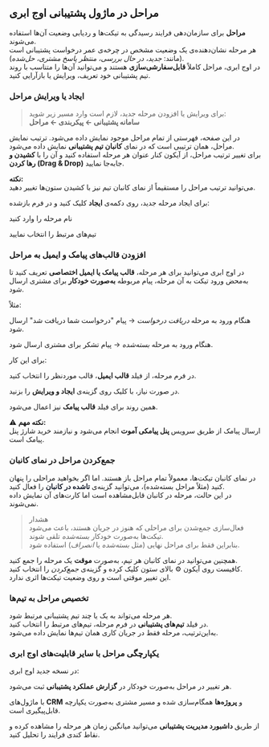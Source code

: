 <h2>مراحل در ماژول پشتیبانی اوج ابری</h2><p><strong>مراحل</strong> برای سازمان‌دهی فرایند رسیدگی به تیکت‌ها و ردیابی وضعیت آن‌ها استفاده می‌شوند.<br>هر مرحله نشان‌دهنده‌ی یک وضعیت مشخص در چرخه‌ی عمر درخواست پشتیبانی است (مانند: <i>جدید، در حال بررسی، منتظر پاسخ مشتری، حل‌شده</i>).<br>در اوج ابری، مراحل کاملاً <strong>قابل‌سفارشی‌سازی</strong> هستند و می‌توانید آن‌ها را متناسب با روند تیم پشتیبانی خود تعریف، ویرایش یا بازآرایی کنید.</p><h3>ایجاد یا ویرایش مراحل</h3><blockquote><p>برای ویرایش یا افزودن مرحله جدید، لازم است وارد مسیر زیر شوید:<br><strong>سامانه پشتیبانی ← پیکربندی ← مراحل</strong></p></blockquote><p>در این صفحه، فهرستی از تمام مراحل موجود نمایش داده می‌شود. ترتیب نمایش مراحل، همان ترتیبی است که در نمای <strong>کانبان تیم پشتیبانی</strong> نمایش داده می‌شود.<br>برای تغییر ترتیب مراحل، از آیکون کنار عنوان هر مرحله استفاده کنید و آن را با <strong>کشیدن و رها کردن (Drag &amp; Drop)</strong> جابه‌جا نمایید.</p><p><strong>نکته:</strong><br>می‌توانید ترتیب مراحل را مستقیماً از نمای کانبان تیم نیز با کشیدن ستون‌ها تغییر دهید.</p><p>برای ایجاد مرحله جدید، روی دکمه‌ی <strong>ایجاد</strong> کلیک کنید و در فرم بازشده:</p><p>نام مرحله را وارد کنید</p><p>تیم‌های مرتبط را انتخاب نمایید</p><h3>افزودن قالب‌های پیامک و ایمیل به مراحل</h3><p>در اوج ابری می‌توانید برای هر مرحله، <strong>قالب پیامک یا ایمیل اختصاصی</strong> تعریف کنید تا به‌محض ورود تیکت به آن مرحله، پیام مربوطه <strong>به‌صورت خودکار</strong> برای مشتری ارسال شود.</p><p>مثلاً:</p><p>هنگام ورود به مرحله <i>دریافت درخواست</i> → پیام "درخواست شما دریافت شد" ارسال شود.</p><p>هنگام ورود به مرحله <i>بسته‌شده</i> → پیام تشکر برای مشتری ارسال شود.</p><p>برای این کار:</p><p>در فرم مرحله، از فیلد <strong>قالب ایمیل</strong>، قالب موردنظر را انتخاب کنید.</p><p>در صورت نیاز، با کلیک روی گزینه‌ی <strong>ایجاد و ویرایش</strong> را بزنید.</p><p>همین روند برای فیلد <strong>قالب پیامک</strong> نیز اعمال می‌شود.</p><p>⚠ <strong>نکته مهم:</strong><br>ارسال پیامک از طریق سرویس<strong> پنل پیامکی آموت</strong> انجام می‌شود و نیازمند خرید شارژ پنل پیامک است.</p><h3>جمع‌کردن مراحل در نمای کانبان</h3><p>در نمای کانبان تیکت‌ها، معمولاً تمام مراحل باز هستند. اما اگر بخواهید مراحلی را پنهان کنید (مثلاً مراحل بسته‌شده)، می‌توانید گزینه‌ی <span style="color:rgb(17,24,39);"><strong>تاشده در کانبان</strong> </span>را فعال کنید.<br>در این حالت، مرحله در کانبان قابل‌مشاهده است اما کارت‌های آن نمایش داده نمی‌شوند.</p><blockquote><p>هشدار<br>فعال‌سازی جمع‌شدن برای مراحلی که هنوز در جریان هستند، باعث می‌شود تیکت‌ها به‌صورت خودکار <i>بسته‌شده</i> تلقی شوند.<br>بنابراین فقط برای مراحل نهایی (مثل <i>بسته‌شده</i> یا <i>انصراف</i>) استفاده شود.</p></blockquote><p>همچنین می‌توانید در نمای کانبان هر تیم، به‌صورت <strong>موقت</strong> یک مرحله را جمع کنید.<br>کافیست روی آیکون ⚙️ بالای ستون کلیک کرده و گزینه‌ی <i>جمع‌کردن</i> را انتخاب کنید.<br>این تغییر موقتی است و روی وضعیت تیکت‌ها اثری ندارد.</p><h3>تخصیص مراحل به تیم‌ها</h3><p>هر مرحله می‌تواند به یک یا چند تیم پشتیبانی مرتبط شود.<br>در فیلد <strong>تیم‌های پشتیبانی</strong> در فرم مرحله، تیم‌های مرتبط را انتخاب کنید.<br>به‌این‌ترتیب، مرحله فقط در جریان کاری همان تیم‌ها نمایش داده می‌شود.</p><h3>یکپارچگی مراحل با سایر قابلیت‌های اوج ابری</h3><p>در نسخه جدید اوج ابری:</p><p>هر تغییر در مراحل به‌صورت خودکار در <strong>گزارش عملکرد پشتیبانی</strong> ثبت می‌شود.</p><p>با ماژول‌های <strong>CRM</strong> و <strong>پروژه‌ها</strong> همگام‌سازی شده و مسیر مشتری به‌صورت یکپارچه قابل‌پیگیری است.</p><p>از طریق <strong>داشبورد مدیریت پشتیبانی</strong> می‌توانید میانگین زمان هر مرحله را مشاهده کرده و نقاط کندی فرایند را تحلیل کنید.</p>